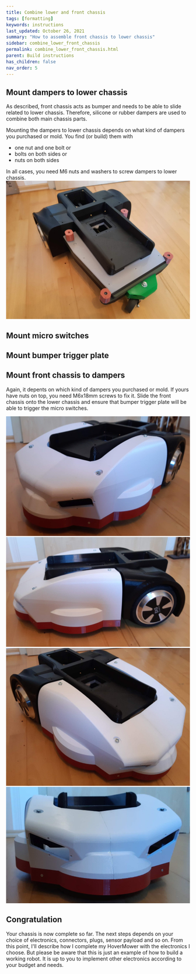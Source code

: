 ```yaml
---
title: Combine lower and front chassis
tags: [formatting]
keywords: instructions
last_updated: October 26, 2021
summary: "How to assemble front chassis to lower chassis"
sidebar: combine_lower_front_chassis
permalink: combine_lower_front_chassis.html
parent: Build instructions
has_children: false
nav_order: 5
---
```

## Mount dampers to lower chassis

As described, front chassis acts as bumper and needs to be able to slide related to lower chassis. 
Therefore, silicone or rubber dampers are used to combine both main chassis parts.

Mounting the dampers to lower chassis depends on what kind of dampers you purchased or mold. You find (or build) them with
- one nut and one bolt or 
- bolts on both sides or
- nuts on both sides

In all cases, you need M6 nuts and washers to screw dampers to lower chassis. 
![](/images/lower_chassis_complete.jpg)

## Mount micro switches 

## Mount bumper trigger plate


## Mount front chassis to dampers
Again, it depents on which kind of dampers you purchased or mold. If yours have nuts on top, you need M6x18mm screws to fix it.
Slide the front chassis onto the lower chassis and ensure that bumper trigger plate will be able to trigger the micro switches.
 

![](/images/chassis_final_1.jpg)
![](/images/chassis_final_2.jpg)
![](/images/chassis_final_3.jpg)
![](/images/chassis_final_4.jpg)

## Congratulation
Your chassis is now complete so far. The next steps depends on your choice of electronics, connectors, plugs, sensor payload and so on.
From this point, I'll describe how I complete my HoverMower with the electronics I choose. But please be aware that this is just an example
of how to build a working robot. It is up to you to implement other electronics according to your budget and needs.




